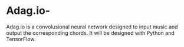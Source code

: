 # Adag.io-
Adag.io is a convolusional neural network designed to input music and output the corresponding chords. It will be designed with Python and TensorFlow.
